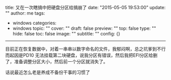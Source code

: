 title: 又在一次瞎搞中把硬盘分区给搞崩了
date: "2015-05-05 19:53:00"
update: ""
author: me
tags:
- windows
categories:
- windows
topic: ""
cover: ""
draft: false
preview: ""
top: false
type: ""
hide: false
toc: false
image: ""
subtitle: ""
config: {}


---



目前正在恢复数据中，对着一串串以数字命名的文件，我郁闷啊，总之坑爹到不行
而起因是PD10 无法挂载第二块硬盘，说我分区有错误，然后我把EFI分区给删了，准备调整分区大小，然后前一个分区就消失了。

话说最近怎么老是养成不备份干事的习惯了
